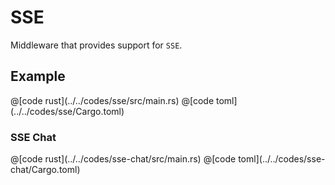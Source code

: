 # SSE

Middleware that provides support for `SSE`.

## Example

<CodeGroup>
<CodeGroupItem title="main.rs" active>
@[code rust](../../codes/sse/src/main.rs)

</CodeGroupItem>
<CodeGroupItem title="Cargo.toml">
@[code toml](../../codes/sse/Cargo.toml)

</CodeGroupItem>
</CodeGroup>

### SSE Chat

<CodeGroup>
<CodeGroupItem title="main.rs" active>
@[code rust](../../codes/sse-chat/src/main.rs)

</CodeGroupItem>
<CodeGroupItem title="Cargo.toml">
@[code toml](../../codes/sse-chat/Cargo.toml)

</CodeGroupItem>
</CodeGroup>